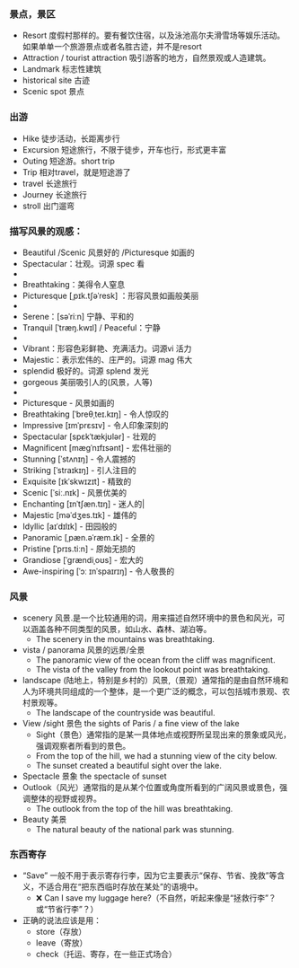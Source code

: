 ### 景点，景区
- Resort 度假村那样的。要有餐饮住宿，以及泳池高尔夫滑雪场等娱乐活动。如果单单一个旅游景点或者名胜古迹，并不是resort
- Attraction / tourist attraction 吸引游客的地方，自然景观或人造建筑。
- Landmark 标志性建筑
- historical site 古迹
- Scenic spot 景点

### 出游
- Hike 徒步活动，长距离步行
- Excursion 短途旅行，不限于徒步，开车也行，形式更丰富
- Outing 短途游。short trip
- Trip 相对travel，就是短途游了
- travel 长途旅行
- Journey 长途旅行
- stroll 出门遛弯

### 描写风景的观感： 
- Beautiful /Scenic 风景好的 /Picturesque 如画的
- Spectacular：壮观。词源 spec 看
-
- Breathtaking：美得令人窒息
- Picturesque [ˌpɪk.tʃəˈresk] ：形容风景如画般美丽
- 
- Serene：[səˈriːn] 宁静、平和的
- Tranquil [ˈtræŋ.kwɪl] / Peaceful：宁静
- 
- Vibrant：形容色彩鲜艳、充满活力。词源vi 活力
- Majestic：表示宏伟的、庄严的。词源 mag 伟大
- splendid 极好的。词源 splend 发光
- gorgeous 美丽吸引人的(风景，人等)
- 
- Picturesque - 风景如画的
- Breathtaking [ˈbreθˌteɪ.kɪŋ] - 令人惊叹的
- Impressive [ɪmˈprɛsɪv] - 令人印象深刻的
- Spectacular [spɛkˈtækjʊlər] - 壮观的
- Magnificent [mæɡˈnɪfɪsənt] - 宏伟壮丽的
- Stunning [ˈstʌnɪŋ] - 令人震撼的
- Striking [ˈstraɪkɪŋ] - 引人注目的
- Exquisite [ɪkˈskwɪzɪt] - 精致的
- Scenic [ˈsiː.nɪk] - 风景优美的
- Enchanting [ɪnˈtʃæn.tɪŋ] - 迷人的|
- Majestic [məˈdʒes.tɪk] - 雄伟的
- Idyllic [aɪˈdɪlɪk] - 田园般的
- Panoramic [ˌpæn.əˈræm.ɪk] - 全景的
- Pristine [ˈprɪs.tiːn] - 原始无损的
- Grandiose [ˈɡrændiˌoʊs] - 宏大的
- Awe-inspiring [ˈɔː ɪnˈspaɪrɪŋ] - 令人敬畏的


### 风景
- scenery 风景.是一个比较通用的词，用来描述自然环境中的景色和风光，可以涵盖各种不同类型的风景，如山水、森林、湖泊等。
  - The scenery in the mountains was breathtaking.
- vista / panorama 风景的远景/全景
  - The panoramic view of the ocean from the cliff was magnificent.
  - The vista of the valley from the lookout point was breathtaking. 
- landscape (陆地上，特别是乡村的）风景,（景观）通常指的是由自然环境和人为环境共同组成的一个整体，是一个更广泛的概念，可以包括城市景观、农村景观等。
  - The landscape of the countryside was beautiful.
- View /sight 景色 the sights of Paris / a fine view of the lake
  - Sight（景色）通常指的是某一具体地点或视野所呈现出来的景象或风光，强调观察者所看到的景色。
  - From the top of the hill, we had a stunning view of the city below.
  - The sunset created a beautiful sight over the lake.  
- Spectacle 景象 the spectacle of sunset 
- Outlook（风光）通常指的是从某个位置或角度所看到的广阔风景或景色，强调整体的视野或视界。
  - The outlook from the top of the hill was breathtaking. 
- Beauty 美景
  - The natural beauty of the national park was stunning.  

### 东西寄存
- “Save” 一般不用于表示寄存行李，因为它主要表示“保存、节省、挽救”等含义，不适合用在“把东西临时存放在某处”的语境中。
  - ❌ Can I save my luggage here?（不自然，听起来像是“拯救行李”？或“节省行李”？）
- 正确的说法应该是用：
  -  store（存放）
  -  leave（寄放）
  -  check（托运、寄存，在一些正式场合）

